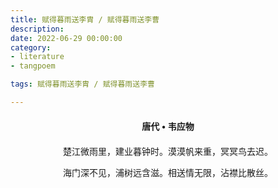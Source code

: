 ```yaml
---
title: 赋得暮雨送李胄 / 赋得暮雨送李曹
description:
date: 2022-06-29 00:00:00
category:
- literature
- tangpoem

tags: 赋得暮雨送李胄 / 赋得暮雨送李曹

---
```


<div id="poem-author">
唐代 • 韦应物
</div>
<div id="poem-body">
<p class="poem-paragraph">楚江微雨里，建业暮钟时。漠漠帆来重，冥冥鸟去迟。</p>
<p class="poem-paragraph">海门深不见，浦树远含滋。相送情无限，沾襟比散丝。</p>

</div>

<style>

#poem-author {
    width: 100%;
    text-align: center;
    margin: 20px 0;
    font-weight: bold;
}
#poem-body {
    width: 100%;
    text-align: center;
}
.poem-paragraph {
    font-family: "仿宋"
}

</style>